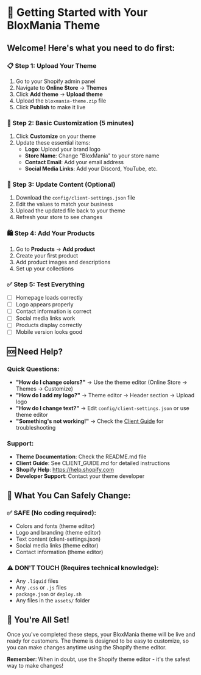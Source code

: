 # 🚀 Getting Started with Your BloxMania Theme

## Welcome! Here's what you need to do first:

### 📋 Step 1: Upload Your Theme
1. Go to your Shopify admin panel
2. Navigate to **Online Store** → **Themes**
3. Click **Add theme** → **Upload theme**
4. Upload the `bloxmania-theme.zip` file
5. Click **Publish** to make it live

### 🎨 Step 2: Basic Customization (5 minutes)
1. Click **Customize** on your theme
2. Update these essential items:
   - **Logo**: Upload your brand logo
   - **Store Name**: Change "BloxMania" to your store name
   - **Contact Email**: Add your email address
   - **Social Media Links**: Add your Discord, YouTube, etc.

### 📝 Step 3: Update Content (Optional)
1. Download the `config/client-settings.json` file
2. Edit the values to match your business
3. Upload the updated file back to your theme
4. Refresh your store to see changes

### 🛍️ Step 4: Add Your Products
1. Go to **Products** → **Add product**
2. Create your first product
3. Add product images and descriptions
4. Set up your collections

### ✅ Step 5: Test Everything
- [ ] Homepage loads correctly
- [ ] Logo appears properly
- [ ] Contact information is correct
- [ ] Social media links work
- [ ] Products display correctly
- [ ] Mobile version looks good

## 🆘 Need Help?

### Quick Questions:
- **"How do I change colors?"** → Use the theme editor (Online Store → Themes → Customize)
- **"How do I add my logo?"** → Theme editor → Header section → Upload logo
- **"How do I change text?"** → Edit `config/client-settings.json` or use theme editor
- **"Something's not working!"** → Check the [Client Guide](CLIENT_GUIDE.md) for troubleshooting

### Support:
- **Theme Documentation**: Check the README.md file
- **Client Guide**: See CLIENT_GUIDE.md for detailed instructions
- **Shopify Help**: https://help.shopify.com
- **Developer Support**: Contact your theme developer

## 🎯 What You Can Safely Change:

### ✅ SAFE (No coding required):
- Colors and fonts (theme editor)
- Logo and branding (theme editor)
- Text content (client-settings.json)
- Social media links (theme editor)
- Contact information (theme editor)

### ⚠️ DON'T TOUCH (Requires technical knowledge):
- Any `.liquid` files
- Any `.css` or `.js` files
- `package.json` or `deploy.sh`
- Any files in the `assets/` folder

## 🎉 You're All Set!

Once you've completed these steps, your BloxMania theme will be live and ready for customers. The theme is designed to be easy to customize, so you can make changes anytime using the Shopify theme editor.

**Remember**: When in doubt, use the Shopify theme editor - it's the safest way to make changes!